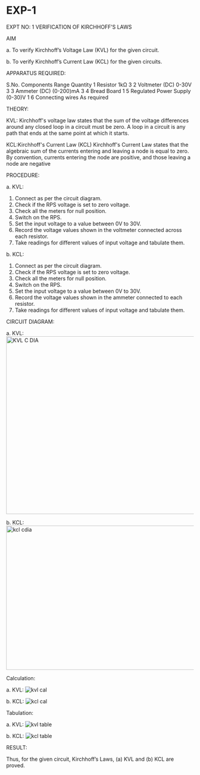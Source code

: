 # EXP-1
EXPT NO: 1	VERIFICATION OF KIRCHHOFF’S LAWS


AIM

a.   To verify Kirchhoff’s Voltage Law (KVL) for the given circuit. 

b.   To verify Kirchhoff’s Current Law (KCL) for the given circuits.


APPARATUS REQUIRED:

S.No.	Components	Range	Quantity
1	Resistor	1kΩ	3
2	Voltmeter (DC)	0-30V	3
3	Ammeter (DC)	(0-200)mA	3
4	Bread Board		1
5	Regulated Power Supply	(0-30)V	1
6	Connecting wires		As required


THEORY:

KVL: Kirchhoff's voltage law states that the sum of the voltage differences around any closed loop in a circuit must be zero. A loop in a circuit is any path that ends at the same point at which it starts.

KCL:Kirchhoff's Current Law (KCL) Kirchhoff's Current Law states that the algebraic sum of the currents entering and leaving a node is equal to zero. By convention, currents entering the node are positive, and those leaving a node are negative


PROCEDURE:

a.   KVL:
1.   Connect as per the circuit diagram.
2.   Check if the RPS voltage is set to zero voltage.
3.   Check all the meters for null position.
4.   Switch on the RPS.
5.   Set the input voltage to a value between 0V to 30V.
6.   Record the voltage values shown in the voltmeter connected across each resistor.
7.   Take readings for different values of input voltage and tabulate them.

b.  KCL:
1.   Connect as per the circuit diagram.
2.   Check if the RPS voltage is set to zero voltage.
3.   Check all the meters for null position.
4.   Switch on the RPS.
5.   Set the input voltage to a value between 0V to 30V.
6.   Record the voltage values shown in the ammeter connected to each resistor.
7.   Take readings for different values of input voltage and tabulate them. 


CIRCUIT DIAGRAM:

a.   KVL:
 <img width="862" height="477" alt="KVL C DIA" src="https://github.com/user-attachments/assets/578ad0e1-55bf-4b0e-a6cf-ad36547fbe50" />

b.  KCL:
<img width="911" height="387" alt="kcl cdia" src="https://github.com/user-attachments/assets/ca6754b2-7a6d-470c-8c2a-dc4cbe61dac8" />
 

Calculation:

a.   KVL:
 ![kvl cal](https://github.com/user-attachments/assets/75cbc1dc-b379-4f32-843b-632e2f3bed98)

b.  KCL:
![kcl cal](https://github.com/user-attachments/assets/0a6f326a-3067-4762-b293-346ff3e9c40f)


Tabulation:

a.   KVL:
 ![kvl table](https://github.com/user-attachments/assets/bb3d43e0-b71f-4f4c-9b53-5534e0813c50)

b.  KCL:
![kcl table](https://github.com/user-attachments/assets/141733fc-fe33-426c-8313-f1f6b3a4753d)


RESULT:

Thus, for the given circuit, Kirchhoff’s Laws, (a) KVL and (b) KCL are proved.
